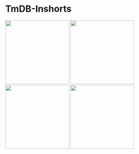 # TmDB-Inshorts

<p float="left">
  <img src="images/default_movie_view.jpeg" width="200" />
  <img src="images/movie_description.jpeg" width="200" />
  <img src="images/search_filter.jpeg" width="200" />
  <img src="images/movie_add_to_favorites.jpeg" width="200" />
</p>


